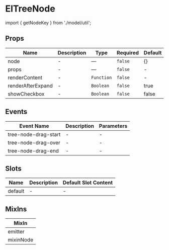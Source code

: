 # ElTreeNode

import { getNodeKey } from './model/util';

## Props

<!-- @vuese:ElTreeNode:props:start -->
|Name|Description|Type|Required|Default|
|---|---|---|---|---|
|node|-|—|`false`|{}|
|props|-|—|`false`|-|
|renderContent|-|`Function`|`false`|-|
|renderAfterExpand|-|`Boolean`|`false`|true|
|showCheckbox|-|`Boolean`|`false`|false|

<!-- @vuese:ElTreeNode:props:end -->


## Events

<!-- @vuese:ElTreeNode:events:start -->
|Event Name|Description|Parameters|
|---|---|---|
|tree-node-drag-start|-|-|
|tree-node-drag-over|-|-|
|tree-node-drag-end|-|-|

<!-- @vuese:ElTreeNode:events:end -->


## Slots

<!-- @vuese:ElTreeNode:slots:start -->
|Name|Description|Default Slot Content|
|---|---|---|
|default|-|-|

<!-- @vuese:ElTreeNode:slots:end -->


## MixIns

<!-- @vuese:ElTreeNode:mixIns:start -->
|MixIn|
|---|
|emitter|
|mixinNode|

<!-- @vuese:ElTreeNode:mixIns:end -->


